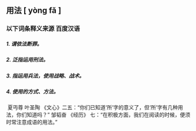 ## 用法 			[ yòng fǎ ]

### 以下词条释义来源			百度汉语

##### 1. 谓依法断罪。

##### 2. 泛指运用刑法。

##### 3. 指运用兵法，使用战略、战术。

##### 4. 使用的方式、方法。

​	夏丏尊   叶圣陶  《文心》二五：“你们已知道‘所’字的意义了，但‘所’字有几种用法，你们知道吗？”	邹韬奋  《经历》 七：“在积极方面，我们在阅读的时候，便须时常注意成语的用法。”